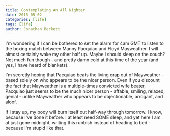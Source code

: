 ```yaml
---
title: Contemplating An All Nighter
date: 2015-05-02
categories: [life]
tags: [life]
author: Jonathan Beckett
---
```


I'm wondering if I can be bothered to set the alarm for 4am GMT to listen to the boxing match between Manny Pacquiao and Floyd Mayweather. I will almost certainly wake my other half up. Maybe I should sleep on the couch? Not much fun though - and pretty damn cold at this time of the year (and yes, I have heard of blankets).

I'm secretly hoping that Pacquiao beats the living crap out of Mayweather - based solely on who appears to be the nicer person. Even if you discount the fact that Mayweather is a multiple-times convicted wife beater, Pacquiao just seems to be the much nicer person - affable, smiling, relaxed, genial - unlike Mayweather who appears to be objectionable, arrogant, and aloof.

If I stay up, my body will burn itself out half-way through tomorrow. I know, because I've done it before. I at least need SOME sleep, and yet here I am at just gone midnight, writing this rubbish instead of heading to bed - because I'm stupid like that.